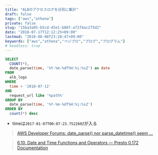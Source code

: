 ```yaml
---
title: "ALBのアクセスログを日別に集計"
draft: false
tags: ["aws","athena"]
private: false
slug: "15ba3a95-b5cd-45e1-b80f-a72f4ac275d2"
date: "2018-07-17T12:12:25+09:00"
lastmod: "2018-08-08T23:28:47+09:00"
keywords: ["aws","athena","ベジプロ","プログ","プログラム"]
# headless: true
---
```


```sql
SELECT
  COUNT(*),
  date_parse(time, '%Y-%m-%dT%H:%i:%sZ') as date
FROM
  alb_logs
WHERE
  time > '2018-07-12'
AND
  request_url like '%path%'
GROUP BY
  date_parse(time, '%Y-%m-%dT%H:%i:%sZ')
ORDER BY
  count(*) desc
```
* timeは`2017-01-07T00:07:23.752260Z`が入る

> [AWS Developer Forums: date_parse() nor parse_datetime() seem ...](https://forums.aws.amazon.com/thread.jspa?threadID=245118)

> [6.10. Date and Time Functions and Operators — Presto 0.172 Documentation](https://prestodb.io/docs/0.172/functions/datetime.html)
